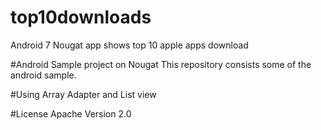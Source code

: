 # top10downloads
Android 7 Nougat app shows top 10 apple apps download


#Android Sample project on Nougat
This repository consists some of the android sample.


#Using Array Adapter and List view


#License
Apache Version 2.0



